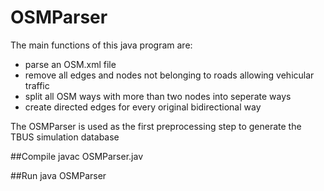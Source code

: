 # OSMParser
The main functions of this java program are:
- parse an OSM.xml file
- remove all edges and nodes not belonging to roads allowing vehicular traffic
- split all OSM ways with more than two nodes into seperate ways
- create directed edges for every original bidirectional way

The OSMParser is used as the first preprocessing step to generate the TBUS simulation database


##Compile
javac OSMParser.jav

##Run
java OSMParser

